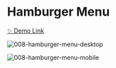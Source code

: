 # Hamburger Menu

[✨ Demo Link](https://javascript-small-projects-999.netlify.app/008-hamburger-menu//)

![008-hamburger-menu-desktop](https://user-images.githubusercontent.com/83247825/158373603-88559d81-c955-4e54-88ec-0bb7e4b05bfe.png)

![008-hamburger-menu-mobile](https://user-images.githubusercontent.com/83247825/158373611-925b1b69-73ad-4c4d-9002-8faab3a0f85b.png)

